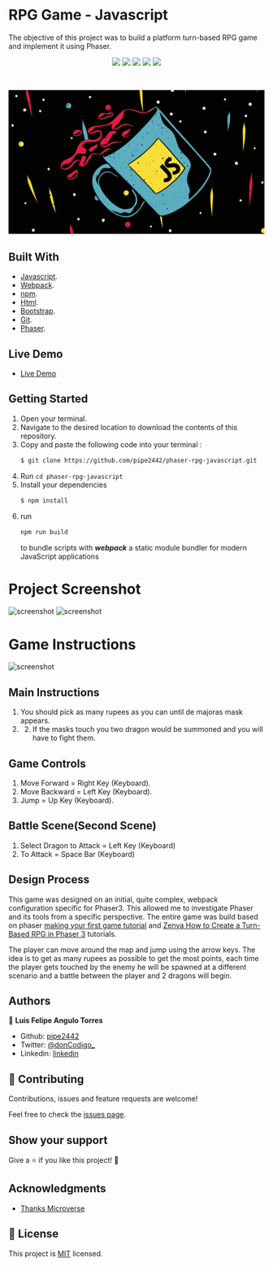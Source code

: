 # RPG Game - Javascript

The objective of this project was to build a platform turn-based RPG game and implement it using Phaser. 

<p align="center">
    <a href="https://img.shields.io/badge/Microverse-blueviolet" alt="Contributors">
        <img src="https://img.shields.io/badge/Microverse-blueviolet" /></a>
    <a href="https://www.javascript.com/" alt="JS">
        <img src="https://img.shields.io/badge/javaScript-ES6-yellow" /></a>
    <a href="https://webpack.js.org//" alt="Webpack">
        <img src="https://img.shields.io/badge/Webpack.js-5.21.2-blue" /></a>
    <a href="https://eslint.org/" alt="Eslint">
        <img src="https://img.shields.io/badge/eslint-6.8.0-red" /></a>
    <a href="https://stylelint.io/" alt="Stylelint">
        <img src="https://img.shields.io/badge/Stylelint-13.3.x-green" /></a>
</p>

<br/>

![screenshot](https://github.com/pipe2442/tictactoe_javascript/blob/feature_tictactoe/assets/images/javascript.png)

## Built With

- [Javascript](https://www.javascript.com/).
- [Webpack](https://webpack.js.org/).
- [npm](https://www.npmjs.com/).
- [Html](https://html.com/).
- [Bootstrap](https://getbootstrap.com/).
- [Git](https://www.w3.org/Style/CSS/Overview.en.html).
- [Phaser](https://phaser.io/).

## Live Demo

- [Live Demo](https://rawcdn.githack.com/pipe2442/phaser-rpg-javascript/feature/complete-game/index.html)

## Getting Started

1. Open your terminal.
2. Navigate to the desired location to download the contents of this repository.
3. Copy and paste the following code into your terminal :
   ```bash
   $ git clone https://github.com/pipe2442/phaser-rpg-javascript.git
   ```
4. Run `cd phaser-rpg-javascript`
5. Install your dependencies 
    ```bash
    $ npm install
    ```
6. run
    ```bash
    npm run build
    ``` 
    to bundle scripts with **_webpack_** a static module bundler for modern JavaScript applications

# Project Screenshot
![screenshot](https://github.com/pipe2442/phaser-rpg-javascript/blob/feature/complete-game/assets/projectscreen.PNG)
![screenshot](https://github.com/pipe2442/phaser-rpg-javascript/blob/feature/complete-game/assets/projectscreen2.PNG)

# Game Instructions
![screenshot](https://github.com/pipe2442/phaser-rpg-javascript/blob/feature/complete-game/assets/gameinstructions.PNG)

## Main Instructions
1. You should pick as many rupees as you can until de majoras mask appears.
2. 2. If the masks touch you two dragon would be summoned and you will have to fight them.

## Game Controls
1. Move Forward = Right Key (Keyboard).
2. Move Backward = Left Key (Keyboard).
3. Jump = Up Key (Keyboard).

## Battle Scene(Second Scene)
1. Select Dragon to Attack = Left Key (Keyboard)
2. To Attack = Space Bar (Keyboard)

## Design Process
This game was designed on an initial, quite complex, webpack configuration specific for Phaser3. This allowed me to investigate Phaser and its tools from a specific perspective. The entire game was build based on phaser [making your first game tutorial](https://phaser.io/tutorials/making-your-first-phaser-3-game/part1) and [Zenva How to Create a Turn-Based RPG in Phaser 3](https://gamedevacademy.org/how-to-create-a-turn-based-rpg-game-in-phaser-3-part-1/) tutorials.

The player can move around the map and jump using the arrow keys. The idea is to get as many rupees as possible to get the most points, each time the player gets touched by the enemy he will be spawned at a different scenario and a battle between the player and 2 dragons will begin.

## Authors

👤 **Luis Felipe Angulo Torres**

- Github: [pipe2442](https://github.com/pipe2442)
- Twitter: [@donCodigo_](https://twitter.com/donCodigo_)
- Linkedin: [linkedin](https://www.linkedin.com/in/luis-felipe-angulo-torres-95098b139/)

## 🤝 Contributing

Contributions, issues and feature requests are welcome!

Feel free to check the [issues page](https://github.com/pipe2442/weather-app/issues).

## Show your support

Give a ⭐️ if you like this project! 🤝 

## Acknowledgments

- [Thanks Microverse](https://github.com/microverseinc)
  
## 📝 License

This project is [MIT](LICENSE) licensed.

